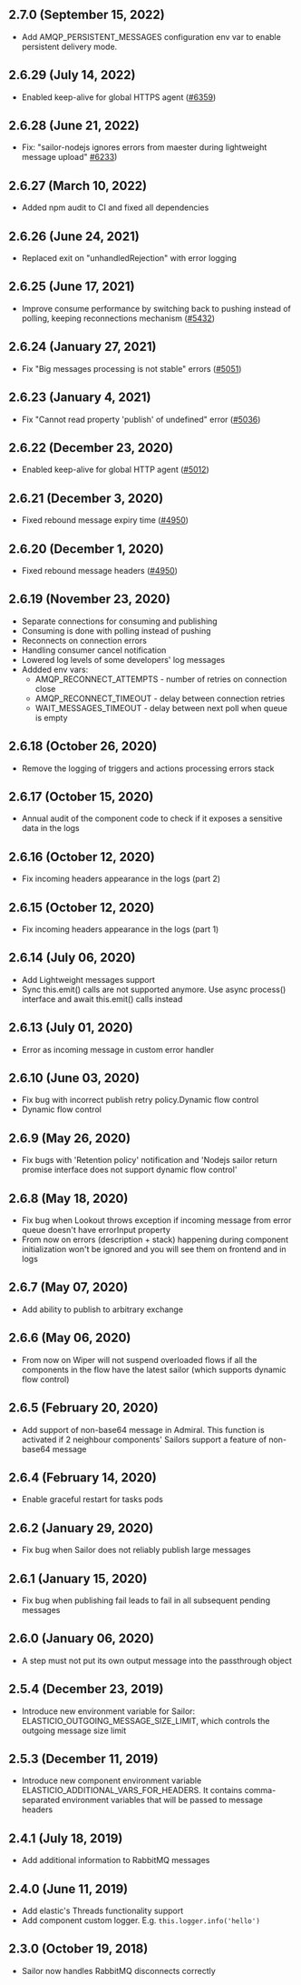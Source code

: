 ## 2.7.0 (September 15, 2022)

* Add AMQP_PERSISTENT_MESSAGES configuration env var to enable persistent delivery mode.

## 2.6.29 (July 14, 2022)

* Enabled keep-alive for global HTTPS agent ([#6359](https://github.com/elasticio/elasticio/issues/6359))

## 2.6.28 (June 21, 2022)

* Fix: "sailor-nodejs ignores errors from maester during lightweight message upload" [#6233](https://github.com/elasticio/elasticio/issues/6233))

## 2.6.27 (March 10, 2022)

* Added npm audit to CI and fixed all dependencies

## 2.6.26 (June 24, 2021)

* Replaced exit on "unhandledRejection" with error logging

## 2.6.25 (June 17, 2021)

* Improve consume performance by switching back to pushing instead of polling, keeping reconnections mechanism
  ([#5432](https://github.com/elasticio/elasticio/issues/5432))

## 2.6.24 (January 27, 2021)

* Fix "Big messages processing is not stable" errors ([#5051](https://github.com/elasticio/elasticio/issues/5051))

## 2.6.23 (January 4, 2021)

* Fix "Cannot read property 'publish' of undefined" error ([#5036](https://github.com/elasticio/elasticio/issues/5036))

## 2.6.22 (December 23, 2020)

* Enabled keep-alive for global HTTP agent ([#5012](#https://github.com/elasticio/elasticio/issues/5012))

## 2.6.21 (December 3, 2020)

* Fixed rebound message expiry time ([#4950](https://github.com/elasticio/elasticio/issues/4950))

## 2.6.20 (December 1, 2020)

* Fixed rebound message headers ([#4950](https://github.com/elasticio/elasticio/issues/4950))

## 2.6.19 (November 23, 2020)

* Separate connections for consuming and publishing
* Consuming is done with polling instead of pushing
* Reconnects on connection errors
* Handling consumer cancel notification
* Lowered log levels of some developers' log messages
* Addded env vars:
    * AMQP_RECONNECT_ATTEMPTS - number of retries on connection close
    * AMQP_RECONNECT_TIMEOUT - delay between connection retries
    * WAIT_MESSAGES_TIMEOUT - delay between next poll when queue is empty

## 2.6.18 (October 26, 2020)

* Remove the logging of triggers and actions processing errors stack

## 2.6.17 (October 15, 2020)

* Annual audit of the component code to check if it exposes a sensitive data in the logs

## 2.6.16 (October 12, 2020)

* Fix incoming headers appearance in the logs (part 2)

## 2.6.15 (October 12, 2020)

* Fix incoming headers appearance in the logs (part 1)

## 2.6.14 (July 06, 2020)

* Add Lightweight messages support
* Sync this.emit() calls are not supported anymore. Use async process() interface and await this.emit() calls instead

## 2.6.13 (July 01, 2020)

* Error as incoming message in custom error handler

## 2.6.10 (June 03, 2020)

* Fix bug with incorrect publish retry policy.Dynamic flow control
* Dynamic flow control

## 2.6.9 (May 26, 2020)

* Fix bugs with 'Retention policy' notification and 'Nodejs sailor return promise interface does not support dynamic flow control'

## 2.6.8 (May 18, 2020)

* Fix bug when Lookout throws exception if incoming message from error queue doesn't have errorInput property
* From now on errors (description + stack) happening during component initialization won't be ignored and you will see them on frontend and in logs

## 2.6.7 (May 07, 2020)

* Add ability to publish to arbitrary exchange

## 2.6.6 (May 06, 2020)

* From now on Wiper will not suspend overloaded flows if all the components in the flow have the latest sailor (which supports dynamic flow control)

## 2.6.5 (February 20, 2020)

* Add support of non-base64 message in Admiral. This function is activated if 2 neighbour components' Sailors support a feature of non-base64 message

## 2.6.4 (February 14, 2020)

* Enable graceful restart for tasks pods

## 2.6.2 (January 29, 2020)

* Fix bug when Sailor does not reliably publish large messages

## 2.6.1 (January 15, 2020)

* Fix bug when publishing fail leads to fail in all subsequent pending messages

## 2.6.0 (January 06, 2020)

* A step must not put its own output message into the passthrough object

## 2.5.4 (December 23, 2019)

* Introduce new environment variable for Sailor: ELASTICIO_OUTGOING_MESSAGE_SIZE_LIMIT, which controls the outgoing message size limit

## 2.5.3 (December 11, 2019)

* Introduce new component environment variable ELASTICIO_ADDITIONAL_VARS_FOR_HEADERS. It contains comma-separated environment variables that will be passed to message headers

## 2.4.1 (July 18, 2019)

* Add additional information to RabbitMQ messages

## 2.4.0 (June 11, 2019)

* Add elastic's Threads functionality support
* Add component custom logger. E.g. `this.logger.info('hello')`

## 2.3.0 (October 19, 2018)

* Sailor now handles RabbitMQ disconnects correctly
